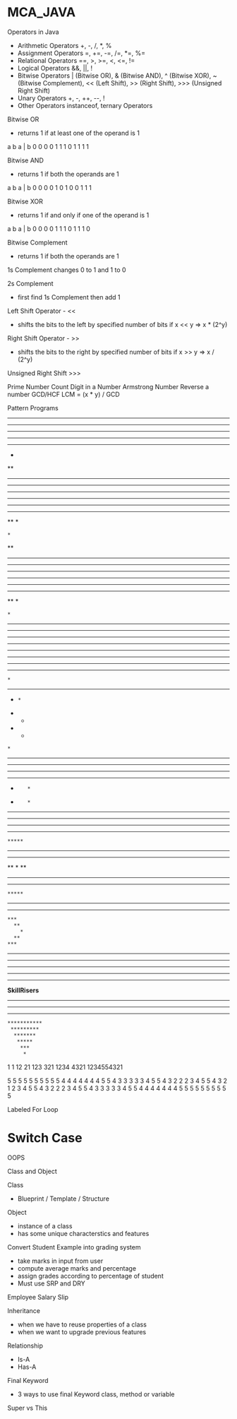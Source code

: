 # MCA_JAVA

Operators in Java
- Arithmetic Operators
    +, -, /, *, %
- Assignment Operators
    =, +=, -=, /=, *=, %=
- Relational Operators
    ==, >, >=, <, <=, !=
- Logical Operators
    &&, ||, !
- Bitwise Operators
    | (Bitwise OR), & (Bitwise AND), ^ (Bitwise XOR), ~ (Bitwise Complement),
     << (Left Shift), >> (Right Shift), >>> (Unsigned Right Shift)
- Unary Operators
    +, -, ++, --, !
- Other Operators
    instanceof, ternary Operators


Bitwise OR
- returns 1 if at least one of the operand is 1

a       b       a | b
0       0         0
0       1         1
1       0         1
1       1         1

Bitwise AND
- returns 1 if both the operands are 1

a       b       a | b
0       0         0
0       1         0
1       0         0
1       1         1

Bitwise XOR
- returns 1 if and only if one of the operand is 1

a       b       a | b
0       0         0
0       1         1
1       0         1
1       1         0

Bitwise Complement
- returns 1 if both the operands are 1

1s Complement
changes 0 to 1 and 1 to 0

2s Complement
- first find 1s Complement then add 1

Left Shift Operator - <<
- shifts the bits to the left by specified number of bits
 if x << y => x * (2^y)

Right Shift Operator - >>
- shifts the bits to the right by specified number of bits
 if x >> y => x / (2^y)

Unsigned Right Shift >>>

Prime Number
Count Digit in a Number
Armstrong Number
Reverse a number
GCD/HCF
LCM = (x * y) / GCD

Pattern Programs

*****
*****
*****
*****
*****

*
**
***
****
*****

*****
****
***
**
*

    *
   **
  ***
 ****
*****

*****
 ****
  ***
   **
    *

    *
   ***
  *****
 *******
*********

*********
 *******
  *****
   ***
    *

*********
 *     *
  *   *
   * *
    *

**********
****  ****
***    ***
**      **
*        *
*        *
**      **
***    ***
****  ****
**********

    *****
   ****
  ***
 **
*
 **
  ***
   ****
    *****

*****
  ****
    ***
      **
        *
      **
    ***
  ****
*****



  *****     *****
 *******   *******
********* *********
****SkillRisers****
 *****************
  ***************
   *************
    ***********
     *********
      *******
       *****
        ***
         *


1        1
12      21
123    321
1234  4321
1234554321


5 5 5 5 5 5 5 5 5
5 4 4 4 4 4 4 4 5
5 4 3 3 3 3 3 4 5
5 4 3 2 2 2 3 4 5
5 4 3 2 1 2 3 4 5
5 4 3 2 2 2 3 4 5
5 4 3 3 3 3 3 4 5
5 4 4 4 4 4 4 4 5
5 5 5 5 5 5 5 5 5

Labeled For Loop

Switch Case
=======================================

OOPS

Class and Object

Class
- Blueprint / Template / Structure

Object
- instance of a class
- has some unique characterstics and features

Convert Student Example into grading system
- take marks in input from user
- compute average marks and percentage
- assign grades according to percentage of student
- Must use SRP and DRY

Employee Salary Slip

Inheritance
- when we have to reuse properties of a class
- when we want to upgrade previous features


Relationship
- Is-A
- Has-A

Final Keyword

- 3 ways to use final Keyword
  class, method or variable

Super vs This
